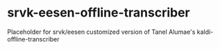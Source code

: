# srvk-eesen-offline-transcriber
Placeholder for srvk/eesen customized version of Tanel Alumae's kaldi-offline-transcriber
